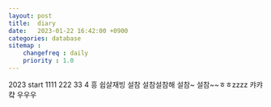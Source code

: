 ```yaml
---
layout: post
title:  diary
date:   2023-01-22 16:42:00 +0900
categories: database
sitemap :
    changefreq : daily
    priority : 1.0
---
```

2023 start
1111 222 33 4 흥 쉽살재빙 설참
설참설참해 설참~ 설참~~ㅎㅎzzzz
캬캬컄 우우우